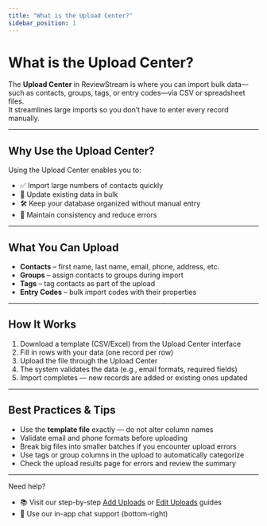 ```yaml
---
title: "What is the Upload Center?"
sidebar_position: 1
---
```


# What is the Upload Center?  
The **Upload Center** in ReviewStream is where you can import bulk data—such as contacts, groups, tags, or entry codes—via CSV or spreadsheet files.  
It streamlines large imports so you don’t have to enter every record manually.

---

## Why Use the Upload Center?

Using the Upload Center enables you to:

- ✅ Import large numbers of contacts quickly  
- 🔄 Update existing data in bulk  
- 🛠 Keep your database organized without manual entry  
- 📂 Maintain consistency and reduce errors  

---

## What You Can Upload

- **Contacts** – first name, last name, email, phone, address, etc.  
- **Groups** – assign contacts to groups during import  
- **Tags** – tag contacts as part of the upload  
- **Entry Codes** – bulk import codes with their properties  

---

## How It Works

1. Download a template (CSV/Excel) from the Upload Center interface  
2. Fill in rows with your data (one record per row)  
3. Upload the file through the Upload Center  
4. The system validates the data (e.g., email formats, required fields)  
5. Import completes — new records are added or existing ones updated  

---

## Best Practices & Tips

- Use the **template file** exactly — do not alter column names  
- Validate email and phone formats before uploading  
- Break big files into smaller batches if you encounter upload errors  
- Use tags or group columns in the upload to automatically categorize  
- Check the upload results page for errors and review the summary  

---

Need help?  
- 📚 Visit our step-by-step [Add Uploads](./add) or [Edit Uploads](./edit) guides  
- 💬 Use our in-app chat support (bottom-right)  
